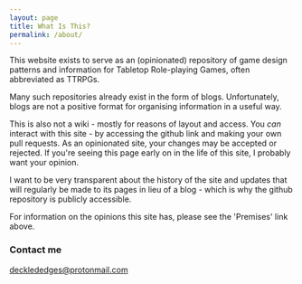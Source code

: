 ```yaml
---
layout: page
title: What Is This?
permalink: /about/
---
```


This website exists to serve as an (opinionated) repository of game design patterns and information for Tabletop Role-playing Games, often abbreviated as TTRPGs.

Many such repositories already exist in the form of blogs. Unfortunately, blogs are not a positive format for organising information in a useful way.  

This is also not a wiki - mostly for reasons of layout and access. You *can* interact with this site - by accessing the github link and making your own pull requests. As an opinionated site, your changes may be accepted or rejected. If you're seeing this page early on in the life of this site, I probably want your opinion.

I want to be very transparent about the history of the site and updates that will regularly be made to its pages in lieu of a blog - which is why the github repository is publicly accessible.

For information on the opinions this site has, please see the 'Premises' link above.

### Contact me

[decklededges@protonmail.com](mailto:decklededges@protonmail.com)
